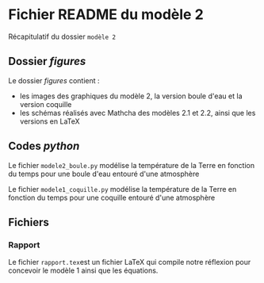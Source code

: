 
# Fichier README du modèle 2

Récapitulatif du dossier `modèle 2`

## Dossier _figures_

Le dossier _figures_ contient : 
- les images des graphiques du modèle 2, la version boule d'eau et la version coquille
- les schémas réalisés avec Mathcha des modèles 2.1 et 2.2, ainsi que les versions en LaTeX

## Codes _python_

Le fichier `modele2_boule.py` modélise la température de la Terre en fonction du temps pour une boule d'eau entouré d'une atmosphère

Le fichier `modele1_coquille.py` modélise la température de la Terre en fonction du temps pour une coquille entouré d'une atmosphère


## Fichiers
### Rapport

Le fichier `rapport.tex`est un fichier LaTeX qui compile notre réflexion pour concevoir le modèle 1 ainsi que les équations.
